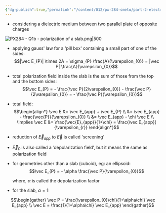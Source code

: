 ```yaml
---
{"dg-publish":true,"permalink":"/content/012/px-284-smeto/part-2-electromagnetic-theory/q-maxwell-s-equations-in-matter/px-284-q1b-polarization-of-a-slab/","noteIcon":"1","created":"2025-08-27T13:15:25.231+01:00","updated":"2025-03-10T12:10:43.000+00:00"}
---
```


- considering a dielectric medium between two parallel plate of opposite charges

![PX284 - Q1b - polarization of a slab.png|500](/img/user/pics/PX284%20-%20Q1b%20-%20polarization%20of%20a%20slab.png)

- applying gauss' law for a 'pill box' containing a small part of one of the sides:
$$|\vec E_{P}| \times 2A = \sigma_{P} \frac{A}{\varepsilon_{0}} = |\vec P| \frac{A}{\varepsilon_{0}}$$
- total polarization field inside the slab is the sum of those from the top and the bottom sides:
$$\vec E_{P} = - \frac{\vec P}{2\varepsilon_{0}} - \frac{\vec P}{2\varepsilon_{0}} = - \frac{\vec P}{\varepsilon_{0}}$$
- total field:
$$\begin{align*}
\vec E &= \vec E_{app} + \vec E_{P} \\
 &= \vec E_{app} - \frac{\vec{P}}{\varepsilon_{0}} \\
 &= \vec E_{app} - \chi \vec E  \\
\implies \vec E &= \frac{\vec{E}_{app}}{1+\chi} = \frac{\vec E_{app}}{\varepsilon_{r}}
\end{align*}$$
- reduction of $\vec E_{app}$ to $\vec E$ is called 'screening' 
- $\vec E_{P}$ is also called a 'depolarization field', but it means the same as polarization field
- for geometries other than a slab (cuboid), eg: an ellipsoid:
$$\vec E_{P} = - \alpha \frac{\vec P}{\varepsilon_{0}}$$

	where, $\alpha$ is called the depolarization factor
- for the slab, $\alpha = 1$

$$\begin{gather}
\vec P = \frac{\varepsilon_{0}\chi}{1+\alpha\chi} \vec E_{app} \\
\vec E = \frac{1}{1+\alpha\chi} \vec E_{app}
\end{gather}$$
